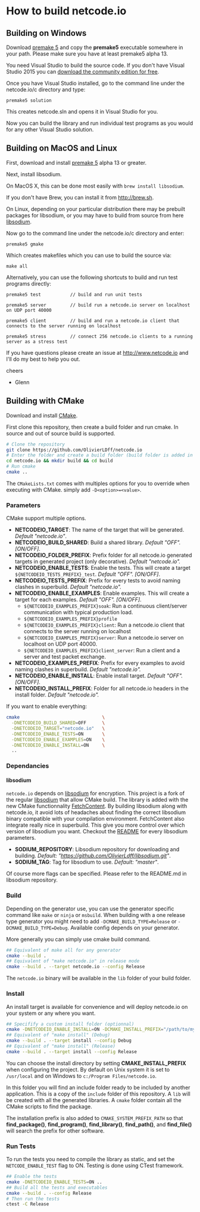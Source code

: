 How to build netcode.io
=======================

## Building on Windows

Download [premake 5](https://premake.github.io/download.html) and copy the **premake5** executable somewhere in your path. Please make sure you have at least premake5 alpha 13.

You need Visual Studio to build the source code. If you don't have Visual Studio 2015 you can [download the community edition for free](https://www.visualstudio.com/en-us/downloads/download-visual-studio-vs.aspx).

Once you have Visual Studio installed, go to the command line under the netcode.io/c directory and type:

    premake5 solution

This creates netcode.sln and opens it in Visual Studio for you.

Now you can build the library and run individual test programs as you would for any other Visual Studio solution.

## Building on MacOS and Linux

First, download and install [premake 5](https://premake.github.io/download.html) alpha 13 or greater.

Next, install libsodium.

On MacOS X, this can be done most easily with `brew install libsodium`.

If you don't have Brew, you can install it from <http://brew.sh>.

On Linux, depending on your particular distribution there may be prebuilt packages for libsodium, or you may have to build from source from here [libsodium](https://github.com/jedisct1/libsodium/releases).

Now go to the command line under the netcode.io/c directory and enter:

    premake5 gmake

Which creates makefiles which you can use to build the source via:

    make all

Alternatively, you can use the following shortcuts to build and run test programs directly:

    premake5 test           // build and run unit tests

    premake5 server         // build run a netcode.io server on localhost on UDP port 40000

    premake5 client         // build and run a netcode.io client that connects to the server running on localhost

    premake5 stress         // connect 256 netcode.io clients to a running server as a stress test

If you have questions please create an issue at http://www.netcode.io and I'll do my best to help you out.

cheers

 - Glenn

## Building with CMake

Download and install [CMake](https://cmake.org/).

First clone this repository, then create a build folder and run cmake. In source and out of source build is supported.

```bash
# Clone the repository
git clone https://github.com/OlivierLDff/netcode.io
# Enter the folder and create a build folder (build folder is added in .gitignore)
cd netcode.io && mkdir build && cd build
# Run cmake
cmake ..
```

The `CMakeLists.txt` comes with multiples options for you to override when executing with CMake. simply add `-D<option>=<value>`.

### Parameters

CMake support multiple options.

- **NETCODEIO_TARGET**: The name of the target that will be generated. *Default "netcode.io"*.
- **NETCODEIO_BUILD_SHARED**: Build a shared library. *Default "OFF". [ON/OFF]*.
- **NETCODEIO_FOLDER_PREFIX**: Prefix folder for all netcode.io generated targets in generated project (only decorative). *Default "netcode.io".*
- **NETCODEIO_ENABLE_TESTS**: Enable the tests. This will create a target `${NETCODEIO_TESTS_PREFIX}_test`. *Default "OFF". [ON/OFF]*.
- **NETCODEIO_TESTS_PREFIX**: Prefix for every tests to avoid naming clashes in superbuild. *Default "netcode.io".*
- **NETCODEIO_ENABLE_EXAMPLES**: Enable examples. This will create a target for each examples. *Default "OFF". [ON/OFF]*.
  - `${NETCODEIO_EXAMPLES_PREFIX}soak`: Run a continuous client/server communication with typical production load.
  - `${NETCODEIO_EXAMPLES_PREFIX}profile`
  - `${NETCODEIO_EXAMPLES_PREFIX}client`: Run a netcode.io client that connects to the server running on localhost
  - `${NETCODEIO_EXAMPLES_PREFIX}server`: Run a netcode.io server on localhost on UDP port 40000.
  - `${NETCODEIO_EXAMPLES_PREFIX}client_server`: Run a client and a server and test packet exchange.
- **NETCODEIO_EXAMPLES_PREFIX**: Prefix for every examples to avoid naming clashes in superbuild. *Default "netcode.io".*
- **NETCODEIO_ENABLE_INSTALL**: Enable install target. *Default "OFF". [ON/OFF]*.
- **NETCODEIO_INSTALL_PREFIX**: Folder for all netcode.io headers in the install folder. *Default "netcode.io".*

If you want to enable everything:

```bash
cmake                               \
  -DNETCODEIO_BUILD_SHARED=OFF      \
  -DNETCODEIO_TARGET="netcode.io"   \
  -DNETCODEIO_ENABLE_TESTS=ON       \
  -DNETCODEIO_ENABLE_EXAMPLES=ON    \
  -DNETCODEIO_ENABLE_INSTALL=ON     \
  ..
```

### Dependancies

#### libsodium

`netcode.io` depends on [libsodium](https://github.com/OlivierLDff/libsodium) for encryption. This project is a fork of the regular [libsodium](https://github.com/jedisct1/libsodium) that allow CMake build. The library is added with the new CMake functionnality [FetchContent](https://cmake.org/cmake/help/v3.11/module/FetchContent.html). By building libsodium along with netcode.io, it avoid lots of headaches about finding the correct libsodium binary compatible with your compilation environment. FetchContent also integrate really nice in superbuild. This give you more control over which version of libsodium you want. Checkout the [README](https://github.com/OlivierLDff/libsodium/blob/master/README.markdown) for every libsodium parameters.

* **SODIUM_REPOSITORY**: Libsodium repository for downloading and building. *Default: "https://github.com/OlivierLdff/libsodium.git"*.
* **SODIUM_TAG**: Tag for libsodium to use. *Default: "master"*.

Of course more flags can be specified. Please refer to the README.md in libsodium repository.

### Build

Depending on the generator use, you can use the generator specific command like `make` or `ninja` or `msbuild`. When building with a one release type generator you might need to add `-DCMAKE_BUILD_TYPE=Release` or `-DCMAKE_BUILD_TYPE=Debug`. Available config depends on your generator.

More generally you can simply use cmake build command.

```bash
## Equivalent of make all for any generator
cmake --build .
## Equivalent of "make netcode.io" in release mode
cmake --build . --target netcode.io --config Release
```

The `netcode.io` binary will be available in the `lib` folder of your build folder.

### Install

An install target is available for convenience and will deploy netcode.io on your system or any where you want.

```bash
## Specifify a custom install folder (optionnal)
cmake -DNETCODEIO_ENABLE_INSTALL=ON -DCMAKE_INSTALL_PREFIX="/path/to/my/install/dir" ..
## Equivalent of "make install" (Debug)
cmake --build . --target install --config Debug
## Equivalent of "make install" (Release)
cmake --build . --target install --config Release
```

You can choose the install directory by setting **CMAKE_INSTALL_PREFIX** when configuring the project. By default on Unix system it is set to `/usr/local` and on Windows to `c:/Program Files/netcode.io`.

In this folder you will find an include folder ready to be included by another application. This is a copy of the `include` folder of this repository. A `lib` will be created with all the generated libraries. A `cmake` folder contain all the CMake scripts to find the package.

The installation prefix is also added to `CMAKE_SYSTEM_PREFIX_PATH` so that **find_package()**, **find_program()**, **find_library()**, **find_path()**, and **find_file()** will search the prefix for other software.

### Run Tests

To run the tests you need to compile the library as static, and set the `NETCODE_ENABLE_TEST` flag to ON. Testing is done using CTest framework.

```bash
## Enable the tests
cmake -DNETCODEIO_ENABLE_TESTS=ON ..
## Build all the tests and executables
cmake --build . --config Release
# Then run the tests
ctest -C Release
```